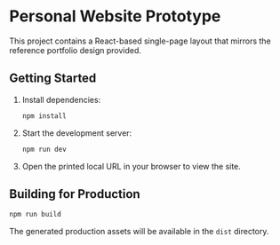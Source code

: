 # Personal Website Prototype

This project contains a React-based single-page layout that mirrors the reference portfolio design provided.

## Getting Started

1. Install dependencies:
   ```bash
   npm install
   ```
2. Start the development server:
   ```bash
   npm run dev
   ```
3. Open the printed local URL in your browser to view the site.

## Building for Production

```bash
npm run build
```

The generated production assets will be available in the `dist` directory.
